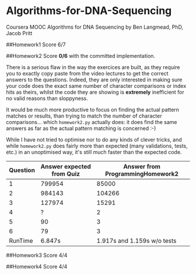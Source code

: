 # Algorithms-for-DNA-Sequencing
Coursera MOOC Algorithms for DNA Sequencing by Ben Langmead, PhD, Jacob Pritt

##Homework1
Score 6/7

##Homework2
Score **0/6** with the committed implementation.

There is a serious flaw in the way the exercices are built, as they require you to exactly copy paste
from the video lectures to get the correct answers to the questions. Indeed, they are only interested in
making sure your code does the exact same number of character comparisons or index hits as theirs, whilst 
the code they are showing is **extremely** inefficient for no valid reasons than sloppyness.

It would be much more productive to focus on finding the actual pattern matches or results, than trying to match 
the number of character comparisons... which `homework2.py` actually does: it does find the same answers as far as
the actual pattern matching is concerned :-)

While I have not tried to optimise nor to do any kinds of clever tricks, and while `homework2.py` does fairly more 
than expected (many validations, tests, etc.) in an unoptimised way, it's still much faster than the expected code. 

Question | Answer expected from Quiz | Answer from ProgrammingHomework2
-------- | --------------------------| ---------------------------------
1        |  799954                   |    85000
2        |  984143                   |   104266
3        |  127974                   |    15291
4        |   ?                       |       2
5        |  90                       |       3
6        |  79                       |       3
RunTime  |  6.847s                   |  1.917s and 1.159s w/o tests

##Homework3
Score 4/4

##Homework4
Score 4/4
